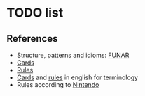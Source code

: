 # TODO list

## References

- Structure, patterns and idioms: [FUNAR](https://github.com/active-group/funar/tree/2024-09-berlin/mike/hearts)
- [Cards](https://ja.wikipedia.org/wiki/%E8%8A%B1%E6%9C%AD)
- [Rules](https://ja.wikipedia.org/wiki/%E3%81%93%E3%81%84%E3%81%93%E3%81%84)
- [Cards](https://en.wikipedia.org/wiki/Hanafuda) and [rules](https://en.wikipedia.org/wiki/Koi-Koi) in english for terminology
- Rules according to [Nintendo](https://www.nintendo.com/jp/others/hanafuda_kabufuda/howtoplay/index.html)
